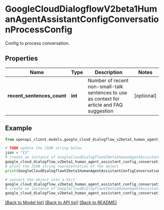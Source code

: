 # GoogleCloudDialogflowV2beta1HumanAgentAssistantConfigConversationProcessConfig

Config to process conversation.

## Properties

Name | Type | Description | Notes
------------ | ------------- | ------------- | -------------
**recent_sentences_count** | **int** | Number of recent non-small-talk sentences to use as context for article and FAQ suggestion | [optional] 

## Example

```python
from openapi_client.models.google_cloud_dialogflow_v2beta1_human_agent_assistant_config_conversation_process_config import GoogleCloudDialogflowV2beta1HumanAgentAssistantConfigConversationProcessConfig

# TODO update the JSON string below
json = "{}"
# create an instance of GoogleCloudDialogflowV2beta1HumanAgentAssistantConfigConversationProcessConfig from a JSON string
google_cloud_dialogflow_v2beta1_human_agent_assistant_config_conversation_process_config_instance = GoogleCloudDialogflowV2beta1HumanAgentAssistantConfigConversationProcessConfig.from_json(json)
# print the JSON string representation of the object
print(GoogleCloudDialogflowV2beta1HumanAgentAssistantConfigConversationProcessConfig.to_json())

# convert the object into a dict
google_cloud_dialogflow_v2beta1_human_agent_assistant_config_conversation_process_config_dict = google_cloud_dialogflow_v2beta1_human_agent_assistant_config_conversation_process_config_instance.to_dict()
# create an instance of GoogleCloudDialogflowV2beta1HumanAgentAssistantConfigConversationProcessConfig from a dict
google_cloud_dialogflow_v2beta1_human_agent_assistant_config_conversation_process_config_from_dict = GoogleCloudDialogflowV2beta1HumanAgentAssistantConfigConversationProcessConfig.from_dict(google_cloud_dialogflow_v2beta1_human_agent_assistant_config_conversation_process_config_dict)
```
[[Back to Model list]](../README.md#documentation-for-models) [[Back to API list]](../README.md#documentation-for-api-endpoints) [[Back to README]](../README.md)


